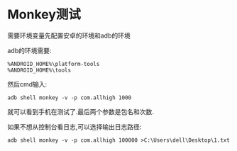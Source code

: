 # Monkey测试

需要环境变量先配置安卓的环境和adb的环境

adb的环境需要:

~~~~
%ANDROID_HOME%\platform-tools
%ANDROID_HOME%\tools
~~~~

然后cmd输入:

~~~~
adb shell monkey -v -p com.allhigh 1000
~~~~

就可以看到手机在测试了.最后两个参数是包名和次数.



如果不想从控制台看日志,可以选择输出日志路径:

````
adb shell monkey -v -p com.allhigh 100000 >C:\Users\dell\Desktop\1.txt
````

